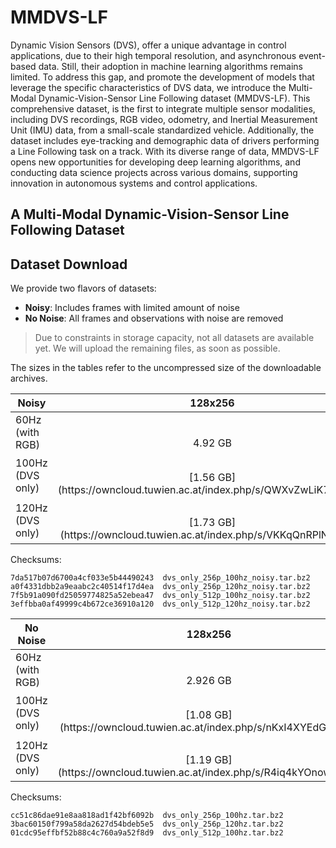 # MMDVS-LF

Dynamic Vision Sensors (DVS), offer a unique advantage in control applications, due to their high temporal resolution, and asynchronous event-based data.
Still, their adoption in machine learning algorithms remains limited.
To address this gap, and promote the development of models that leverage the specific characteristics of DVS data, we introduce the Multi-Modal Dynamic-Vision-Sensor Line Following dataset (MMDVS-LF).
This comprehensive dataset, is the first to integrate multiple sensor modalities, including DVS recordings, RGB video, odometry, and Inertial Measurement Unit (IMU) data, from a small-scale standardized vehicle.
Additionally, the dataset includes eye-tracking and demographic data of drivers performing a Line Following task on a track.
With its diverse range of data, MMDVS-LF opens new opportunities for developing deep learning algorithms, and conducting data science projects across various domains, supporting innovation in autonomous systems and control applications.

## A Multi-Modal Dynamic-Vision-Sensor Line Following Dataset

## Dataset Download

We provide two flavors of datasets:

* **Noisy**: Includes frames with limited amount of noise
* **No Noise**: All frames and observations with noise are removed

> Due to constraints in storage capacity, not all datasets are available yet.
> We will upload the remaining files, as soon as possible.

The sizes in the tables refer to the uncompressed size of the downloadable archives.

<table>
    <thead>
        <tr>
            <th>Noisy</th>
            <th>128x256</th>
            <th>256x512</th>
        </tr>
    </thead>
    <tbody>
        <tr>
            <td rowspan=2>60Hz (with RGB)</td>
            <td colspan=2, align="center">136,484 Frames</td>
        </tr>
        <tr>
            <td align="center">4.92 GB</td>
            <td align="center">10.98 GB</td>
        </tr>
        <tr>
            <td rowspan=2>100Hz (DVS only)</td>
            <td colspan=2, align="center">227,375 Frames</td>
        </tr>
        <tr>
            <td align="center">[1.56 GB](https://owncloud.tuwien.ac.at/index.php/s/QWXvZwLiK7Eqom5)</td>
            <td align="center">[4.98 GB](https://owncloud.tuwien.ac.at/index.php/s/RHWC7e8MXdO1jet)</td>
        </tr>
        <tr>
            <td rowspan=2>120Hz (DVS only)</td>
            <td colspan=2, align="center">272,838</td>
        </tr>
        <tr>
            <td align="center">[1.73 GB](https://owncloud.tuwien.ac.at/index.php/s/VKKqQnRPlNIy2HW)</td>
            <td align="center">[5.42 GB](https://owncloud.tuwien.ac.at/index.php/s/qHffNsxFWPiFd1G)</td>
        </tr>
    </tbody>
</table>

Checksums:

```md5
7da517b07d6700a4cf033e5b44490243  dvs_only_256p_100hz_noisy.tar.bz2
a0f4331dbb2a9eaabc2c40514f17d4ea  dvs_only_256p_120hz_noisy.tar.bz2
7f5b91a090fd25059774825a52ebea47  dvs_only_512p_100hz_noisy.tar.bz2
3effbba0af49999c4b672ce36910a120  dvs_only_512p_120hz_noisy.tar.bz2
```

<table>
    <thead>
        <tr>
            <th>No Noise</th>
            <th>128x256</th>
            <th>256x512</th>
        </tr>
    </thead>
    <tbody>
        <tr>
            <td rowspan=2>60Hz (with RGB)</td>
            <td colspan=2, align="center">96,161 Frames</td>
        </tr>
        <tr>
            <td align="center">2.926 GB</td>
            <td align="center">7.462 GB</td>
        </tr>
        <tr>
            <td rowspan=2>100Hz (DVS only)</td>
            <td colspan=2, align="center">160,127 Frames</td>
        </tr>
        <tr>
            <td align="center">[1.08 GB](https://owncloud.tuwien.ac.at/index.php/s/nKxI4XYEdGJnD2I)</td>
            <td align="center">[3.45 GB](https://owncloud.tuwien.ac.at/index.php/s/YvQF9DJkqCAL0z5)</td>
        </tr>
        <tr>
            <td rowspan=2>120Hz (DVS only)</td>
            <td colspan=2, align="center">192,127 Frames</td>
        </tr>
        <tr>
            <td align="center">[1.19 GB](https://owncloud.tuwien.ac.at/index.php/s/R4iq4kYOnowcKBh)</td>
            <td align="center">3.75 GB</td>
        </tr>
    </tbody>
</table>

Checksums:

```md5
cc51c86dae91e8aa818ad1f42bf6092b  dvs_only_256p_100hz.tar.bz2
3bac60150f799a58da2627d54bdeb5e5  dvs_only_256p_120hz.tar.bz2
01cdc95effbf52b88c4c760a9a52f8d9  dvs_only_512p_100hz.tar.bz2
```
